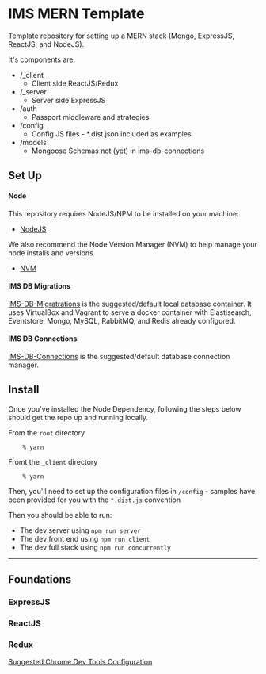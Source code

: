 # IMS MERN Template

Template repository for setting up a MERN stack (Mongo, ExpressJS, ReactJS, and NodeJS).

It's components are:

* /\_client
  * Client side ReactJS/Redux
* /\_server
  * Server side ExpressJS
* /auth
  * Passport middleware and strategies
* /config
  * Config JS files - \*.dist.json included as examples
* /models
  * Mongoose Schemas not (yet) in ims-db-connections

## Set Up

#### Node

This repository requires NodeJS/NPM to be installed on your machine:

* [NodeJS](https://nodejs.org/en/download/)

We also recommend the Node Version Manager (NVM) to help manage your node installs and versions

* [NVM](https://github.com/creationix/nvm#installation)

#### IMS DB Migrations

[IMS-DB-Migratrations](https://github.com/impactmarketingspecialists/ims-db-migrations) is the suggested/default local database container. It uses VirtualBox and Vagrant to serve a docker container with Elastisearch, Eventstore, Mongo, MySQL, RabbitMQ, and Redis already configured.

#### IMS DB Connections

[IMS-DB-Connections](https://www.npmjs.com/package/@impact-marketing-specialists/ims-db-connections) is the suggested/default database connection manager.

## Install

Once you've installed the Node Dependency, following the steps below should get the repo up and running locally.

From the `root` directory

```
    % yarn
```

Fromt the `_client` directory

```
    % yarn
```

Then, you'll need to set up the configuration files in `/config` - samples have been provided for you with the `*.dist.js` convention

Then you should be able to run:

* The dev server using `npm run server`
* The dev front end using `npm run client`
* The dev full stack using `npm run concurrently`

---

## Foundations

### ExpressJS

### ReactJS

### Redux

[Suggested Chrome Dev Tools Configuration](https://github.com/zalmoxisus/redux-devtools-extension#usage)
